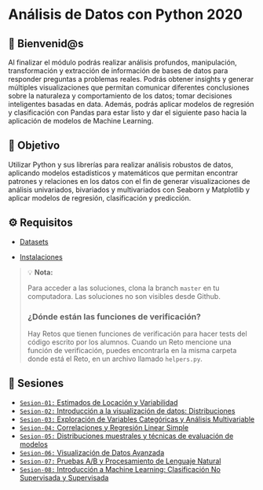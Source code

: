 # Análisis de Datos con Python 2020

## :wave: Bienvenid@s

Al finalizar el módulo podrás realizar análisis profundos, manipulación, transformación y extracción de información de bases de datos para responder preguntas a problemas reales. Podrás obtener insights y generar múltiples visualizaciones que permitan comunicar diferentes conclusiones sobre la naturaleza y comportamiento de los datos; tomar decisiones inteligentes basadas en data. Además, podrás aplicar modelos de regresión y clasificación con Pandas para estar listo y dar el siguiente paso hacia la aplicación de modelos de Machine Learning.

## :dart: Objetivo

Utilizar Python y sus librerías para realizar análisis robustos de datos, aplicando modelos estadísticos y matemáticos que permitan encontrar patrones y relaciones en los datos con el fin de generar visualizaciones de análisis univariados, bivariados y multivariados con Seaborn y Matplotlib y aplicar modelos de regresión, clasificación y predicción.

## ⚙ Requisitos

- [Datasets](https://drive.google.com/drive/folders/1oXUNacyjuHpGBkmESnKIDA5s03UnS8Vg?usp=sharing)

- [Instalaciones](https://bedu.org/blog/tecnologia/instalaciones-para-el-analisis-de-datos-con-python/) 

> 💡 **Nota:**
>
> Para acceder a las soluciones, clona la branch `master` en tu computadora. Las soluciones no son visibles desde Github.
>
>### ¿Dónde están las funciones de verificación?
>
> Hay Retos que tienen funciones de verificación para hacer tests del código escrito por los alumnos. Cuando un Reto mencione una función de verificación, puedes encontrarla en la misma carpeta donde está el Reto, en un archivo llamado `helpers.py`.

## :bookmark_tabs: Sesiones

- [`Sesion-01:` Estimados de Locación y Variabilidad](./Sesion-01/Readme.md)
- [`Sesion-02:` Introducción a la visualización de datos: Distribuciones](./Sesion-02/Readme.md)
- [`Sesion-03:` Exploración de Variables Categóricas y Análisis Multivariable](./Sesion-03/Readme.md)
- [`Sesion-04:` Correlaciones y Regresión Linear Simple](./Sesion-04/Readme.md)
- [`Sesion-05:` Distribuciones muestrales y técnicas de evaluación de modelos](./Sesion-05/Readme.md)
- [`Sesion-06:` Visualización de Datos Avanzada](./Sesion-06/Readme.md)
- [`Sesion-07:` Pruebas A/B y Procesamiento de Lenguaje Natural](./Sesion-07/Readme.md)
- [`Sesion-08:` Introducción a Machine Learning: Clasificación No Supervisada y Supervisada](./Sesion-08/Readme.md)

